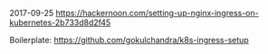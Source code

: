 2017-09-25
https://hackernoon.com/setting-up-nginx-ingress-on-kubernetes-2b733d8d2f45

Boilerplate:
https://github.com/gokulchandra/k8s-ingress-setup
